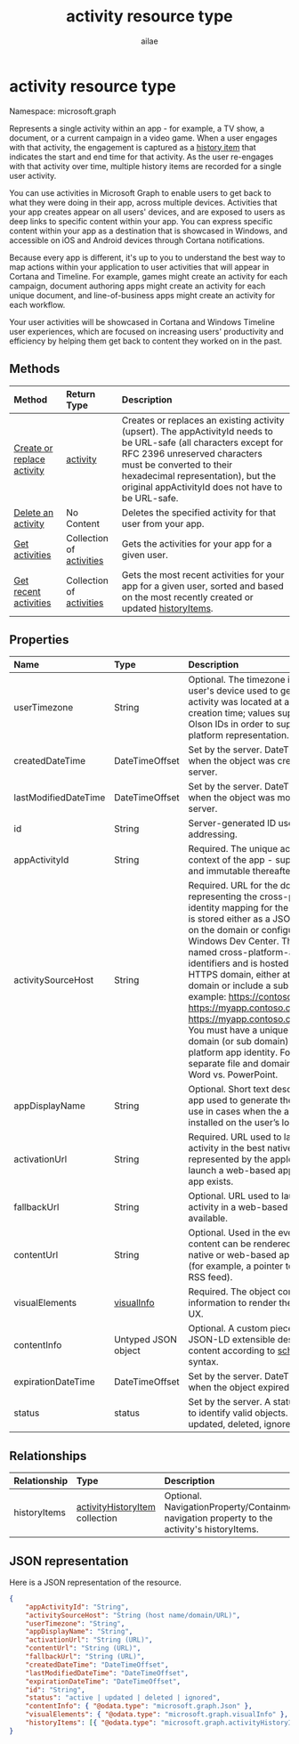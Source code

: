 ﻿---
title: "activity resource type"
description: "Represents a single activity within an app - for example, a TV show, a document, or a current campaign in a video game. When a user engages with that activity, the engagement is captured as a history item that indicates the start and end time for that activity. As the user re-engages with that activity over time, multiple history items are recorded for a single user activity."
localization_priority: Normal
ms.prod: "project-rome"
author: "ailae"
doc_type: resourcePageType
---

# activity resource type

Namespace: microsoft.graph

Represents a single activity within an app - for example, a TV show, a document, or a current campaign in a video game. When a user engages with that activity, the engagement is captured as a [history item](projectrome-historyitem.md) that indicates the start and end time for that activity. As the user re-engages with that activity over time, multiple history items are recorded for a single user activity.

You can use activities in Microsoft Graph to enable users to get back to what they were doing in their app, across multiple devices. Activities that your app creates appear on all users' devices, and are exposed to users as deep links to specific content within your app. You can express specific content within your app as a destination that is showcased in Windows, and accessible on iOS and Android devices through Cortana notifications.

Because every app is different, it's up to you to understand the best way to map actions within your application to user activities that will appear in Cortana and Timeline. For example, games might create an activity for each campaign, document authoring apps might create an activity for each unique document, and line-of-business apps might create an activity for each workflow.

Your user activities will be showcased in Cortana and Windows Timeline user experiences, which are focused on increasing users' productivity and efficiency by helping them get back to content they worked on in the past.

## Methods

| Method                                                               | Return Type                                         | Description                                                                                                                                                                                                                                                              |
| :------------------------------------------------------------------- | :-------------------------------------------------- | :----------------------------------------------------------------------------------------------------------------------------------------------------------------------------------------------------------------------------------------------------------------------- |
| [Create or replace activity](../api/projectrome-put-activity.md)     | [activity](projectrome-activity.md)                 | Creates or replaces an existing activity (upsert). The appActivityId needs to be URL-safe (all characters except for RFC 2396 unreserved characters must be converted to their hexadecimal representation), but the original appActivityId does not have to be URL-safe. |
| [Delete an activity](../api/projectrome-delete-activity.md)          | No Content                                          | Deletes the specified activity for that user from your app.                                                                                                                                                                                                              |
| [Get activities](../api/projectrome-get-activities.md)               | Collection of [activities](projectrome-activity.md) | Gets the activities for your app for a given user.                                                                                                                                                                                                                       |
| [Get recent activities](../api/projectrome-get-recent-activities.md) | Collection of [activities](projectrome-activity.md) | Gets the most recent activities for your app for a given user, sorted and based on the most recently created or updated [historyItems](projectrome-historyitem.md).                                                                                                      |

## Properties

| Name                 | Type                                                 | Description                                                                                                                                                                                                                                                                                                                                                                                                                                                                                                                                                                                                                            |
| :------------------- | :--------------------------------------------------- | :------------------------------------------------------------------------------------------------------------------------------------------------------------------------------------------------------------------------------------------------------------------------------------------------------------------------------------------------------------------------------------------------------------------------------------------------------------------------------------------------------------------------------------------------------------------------------------------------------------------------------------- |
| userTimezone         | String                                               | Optional. The timezone in which the user's device used to generate the activity was located at activity creation time; values supplied as Olson IDs in order to support cross-platform representation.                                                                                                                                                                                                                                                                                                                                                                                                                                 |
| createdDateTime      | DateTimeOffset                                       | Set by the server. DateTime in UTC when the object was created on the server.                                                                                                                                                                                                                                                                                                                                                                                                                                                                                                                                                          |
| lastModifiedDateTime | DateTimeOffset                                       | Set by the server. DateTime in UTC when the object was modified on the server.                                                                                                                                                                                                                                                                                                                                                                                                                                                                                                                                                         |
| id                   | String                                               | Server-generated ID used for URL addressing.                                                                                                                                                                                                                                                                                                                                                                                                                                                                                                                                                                                           |
| appActivityId        | String                                               | Required. The unique activity ID in the context of the app - supplied by caller and immutable thereafter.                                                                                                                                                                                                                                                                                                                                                                                                                                                                                                                              |
| activitySourceHost   | String                                               | Required. URL for the domain representing the cross-platform identity mapping for the app. Mapping is stored either as a JSON file hosted on the domain or configurable via Windows Dev Center. The JSON file is named cross-platform-app-identifiers and is hosted at root of your HTTPS domain, either at the top level domain or include a sub domain. For example: https://contoso.com or https://myapp.contoso.com but NOT https://myapp.contoso.com/somepath. You must have a unique file and domain (or sub domain) per cross-platform app identity. For example, a separate file and domain is needed for Word vs. PowerPoint. |
| appDisplayName       | String                                               | Optional. Short text description of the app used to generate the activity for use in cases when the app is not installed on the user’s local device.                                                                                                                                                                                                                                                                                                                                                                                                                                                                                   |
| activationUrl        | String                                               | Required. URL used to launch the activity in the best native experience represented by the appId. Might launch a web-based app if no native app exists.                                                                                                                                                                                                                                                                                                                                                                                                                                                                                |
| fallbackUrl          | String                                               | Optional. URL used to launch the activity in a web-based app, if available.                                                                                                                                                                                                                                                                                                                                                                                                                                                                                                                                                            |
| contentUrl           | String                                               | Optional. Used in the event the content can be rendered outside of a native or web-based app experience (for example, a pointer to an item in an RSS feed).                                                                                                                                                                                                                                                                                                                                                                                                                                                                            |
| visualElements       | [visualInfo](../resources/projectrome-visualinfo.md) | Required. The object containing information to render the activity in the UX.                                                                                                                                                                                                                                                                                                                                                                                                                                                                                                                                                          |
| contentInfo          | Untyped JSON object                                  | Optional. A custom piece of data - JSON-LD extensible description of content according to [schema.org](https://schema.org) syntax.                                                                                                                                                                                                                                                                                                                                                                                                                                                                                                     |
| expirationDateTime   | DateTimeOffset                                       | Set by the server. DateTime in UTC when the object expired on the server.                                                                                                                                                                                                                                                                                                                                                                                                                                                                                                                                                              |
| status               | status                                               | Set by the server. A status code used to identify valid objects. Values: active, updated, deleted, ignored.                                                                                                                                                                                                                                                                                                                                                                                                                                                                                                                            |

## Relationships

| Relationship | Type                                                                      | Description                                                                                   |
| :----------- | :------------------------------------------------------------------------ | :-------------------------------------------------------------------------------------------- |
| historyItems | [activityHistoryItem](../resources/projectrome-historyitem.md) collection | Optional. NavigationProperty/Containment; navigation property to the activity's historyItems. |

## JSON representation

Here is a JSON representation of the resource.

<!-- {
  "blockType": "resource",
  "optionalProperties": [
    "userTimezone",
    "appDisplayName",
    "fallbackUrl",
    "contentUrl",
    "contentInfo",
    "visualElements",
    "historyItems"
  ],
  "baseType": "microsoft.graph.entity",
  "@odata.type": "microsoft.graph.userActivity",
  "@odata.annotations": [
    {
      "capabilities": {
        "countable": false,
        "selectable": false,
        "skippable": false
      }
    }
  ]
}-->

```json
{
    "appActivityId": "String",
    "activitySourceHost": "String (host name/domain/URL)",
    "userTimezone": "String",
    "appDisplayName": "String",
    "activationUrl": "String (URL)",
    "contentUrl": "String (URL)",
    "fallbackUrl": "String (URL)",
    "createdDateTime": "DateTimeOffset",
    "lastModifiedDateTime": "DateTimeOffset",
    "expirationDateTime": "DateTimeOffset",
    "id": "String",
    "status": "active | updated | deleted | ignored",
    "contentInfo": { "@odata.type": "microsoft.graph.Json" },
    "visualElements": { "@odata.type": "microsoft.graph.visualInfo" },
    "historyItems": [{ "@odata.type": "microsoft.graph.activityHistoryItem" }]
}
```

<!-- uuid: 8fcb5dbc-d5aa-4681-8e31-b001d5168d79
2017-06-07 14:57:30 UTC -->

<!-- {
  "type": "#page.annotation",
  "description": "activity resource",
  "keywords": "",
  "section": "documentation",
  "tocPath": ""
}-->
